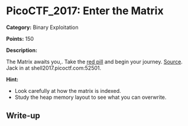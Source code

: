 # PicoCTF_2017: Enter the Matrix

**Category:** Binary Exploitation

**Points:** 150

**Description:**

The Matrix awaits you,. Take the [red pill](https://webshell2017.picoctf.com/static/6a932ca4e0c8977d96dc08b759a6a1aa/matrix) and begin your journey. [Source](https://webshell2017.picoctf.com/static/6a932ca4e0c8977d96dc08b759a6a1aa/matrix.c). Jack in at shell2017.picoctf.com:52501.

**Hint:**

- Look carefully at how the matrix is indexed.
- Study the heap memory layout to see what you can overwrite.

## Write-up

<!--stackedit_data:
eyJoaXN0b3J5IjpbLTExOTkwNzE1NTFdfQ==
-->
